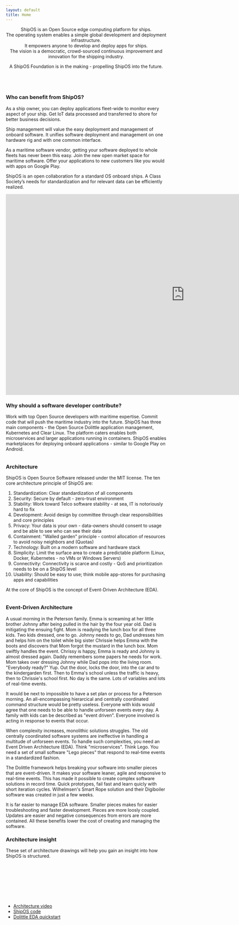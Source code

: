 ```yaml
---
layout: default
title: Home
---
```


<!-- One -->
<section id="one" class="wrapper style2 special">
	<header class="major">
		<p>ShipOS is an Open Source edge computing platform for ships.<br />
		The operating system enables a simple global development and deployment infrastructure.<br />
		It empowers anyone to develop and deploy apps for ships.<br />
		The vision is a democratic, crowd-sourced continuous improvement and innovation for the shipping industry.</p>
		<p>A ShipOS Foundation is in the making - propelling ShipOS into the future.</p>
	</header>
</section>

<!-- Two -->
<section id="two" class="wrapper">
	<div class="inner alt">
		<section class="spotlight">
			<div class="image"><img src="assets/images/pic01.jpg" alt="" /></div>
			<div class="content">
				<h3>Who can benefit from ShipOS?</h3>
				<p>As a ship owner, you can deploy applications fleet-wide to
				monitor every aspect of your ship. Get IoT data processed and
				transferred to shore for better business decisions.</p>
				<p>Ship management will value the easy deployment and
				management of onboard software. It unifies software deployment
				and management on one hardware rig and with one common interface.</p>
				<p>As a maritime software vendor, getting your software
				deployed to whole fleets has never been this easy. Join the
				new open market space for maritime software. Offer your
				applications to new customers like you would with apps on
				Google Play.</p>
				<p>ShipOS is an open collaboration for a standard OS onboard
				ships. A Class Society’s needs for standardization and for
				relevant data can be efficiently realized.</p>
			</div>
		</section>
		<section class="spotlight2">
		<iframe width="1120" height="630" src="https://www.youtube.com/embed/0m6fTJBdyAI" frameborder="0" allow="accelerometer; autoplay; encrypted-media; gyroscope; picture-in-picture" allowfullscreen></iframe>
		</section>
		<section class="spotlight">
			<div class="image"><img src="assets/images/pic02.jpg" alt="" /></div>
			<div class="content">
				<h3>Why should a software developer contribute?</h3>
				<p>Work with top Open Source developers with maritime
				expertise. Commit code that will push the maritime industry
				into the future. ShipOS has three main components - the Open
				Source Dolittle application management, Kubernetes and Clear
				Linux. The platform caters enables both microservices and
				larger applications running in containers. ShipOS enables
				marketplaces for deploying onboard applications - similar to
				Google Play on Android.</p>
			</div>
		</section>
		<section class="spotlight">
			<div class="image"><img src="assets/images/pic03.jpg" alt="" /></div>
			<div class="content">
				<h3>Architecture</h3>
				<p>ShipOS is Open Source Software released under the MIT license. The ten core architecture principle of ShipOS are:
				<ol>
					<li>Standardization: Clear standardization of all components</li>
					<li>Security: Secure by default - zero-trust environment</li>
					<li>Stability: Work toward Telco software stability - at sea, IT is notoriously hard to fix</li>
					<li>Development: Avoid design by committee through clear responsibilities and core principles</li>
					<li>Privacy: Your data is your own - data-owners should consent to usage and be able to see who can see their data</li>
					<li>Containment: "Walled garden" principle - control allocation of resources to avoid noisy neighbors and (Quotas)</li>
					<li>Technology: Built on a modern software and hardware stack</li>
					<li>Simplicity: Limit the surface area to create a predictable platform (Linux, Docker, Kubernetes - no VMs or Windows Servers)</li>
					<li>Connectivity: Connectivity is scarce and costly - QoS and prioritization needs to be on a ShipOS level</li>
					<li>Usability: Should be easy to use; think mobile app-stores for purchasing apps and capabilities</li>
				</ol>
				At the core of ShipOS is the concept of Event-Driven Architecture (EDA).</p>
			</div>
		</section>
		<section class="spotlight">
			<div class="image"><img src="assets/images/pic04.jpg" alt="" /></div>
			<div class="content">
				<h3>Event-Driven Architecture</h3>
				<p>A usual morning in the Peterson family. Emma is screaming
				at her little brother Johnny after being pulled in the hair by
				the four year old. Dad is mitigating the ensuing fight. Mom is
				readying the lunch box for all three kids. Two kids dressed,
				one to go. Johnny needs to go, Dad undresses him and helps him
				on the toilet while big sister Chrissie helps Emma with the
				boots and discovers that Mom forgot the mustard in the lunch
				box. Mom swiftly handles the event. Chrissy is happy, Emma is
				ready and Johnny is almost dressed again. Daddy remembers some
				papers he needs for work. Mom takes over dressing Johnny while
				Dad pops into the living room. "Everybody ready?" Yup. Out the
				door, locks the door, into the car and to the kindergarden
				first. Then to Emma's school unless the traffic is heavy, then
				to Chrissie's school first. No day is the same. Lots of
				variables and lots of real-time events.</p>
				<p>It would be next to impossible to have a set plan or
				process for a Peterson morning. An all-encompassing
				hierarcical and centrally coordinated command structure would
				be pretty useless. Everyone with kids would agree that one
				needs to be able to handle unforseen events every day. A
				family with kids can be described as "event driven". Everyone
				involved is acting in response to events that occur.</p> 
				<p>When complexity increases, monolithic solutions struggles.
				The old centrally coordinated software systems are ineffective
				in handling a multitude of unforseen events. To handle such
				complexities, you need an Event Driven Architecture (EDA).
				Think "microservices". Think Lego. You need a set of small
				software "Lego pieces" that respond to real-time events in a
				standardized fashion.</p>
				<p>The Dolittle framework helps breaking your software into
				smaller pieces that are event-driven. It makes your software
				leaner, agile and responsive to real-time events. This has
				made it possible to create complex software solutions in
				record time. Quick prototypes, fail fast and learn quicly
				with short iteration cycles. Wilhelmsen's Smart Rope solution
				and their Digiboiler software was created in just a few
				weeks.</p>
				<p>It is far easier to manage EDA software. Smaller pieces
				makes for easier troubleshooting and faster development.
				Pieces are more loosly coupled. Updates are easier and
				negative consequences from errors are more contained. All
				these benefits lower the cost of creating and managing the
				software.</p>
			</div>
		</section>
		<section class="spotlight2">
			<div class="content">
				<h3>Architecture insight</h3>
				<p>These set of architecture drawings will help you gain an insight into how ShipOS is structured.</p>
				<center>
				<p><div class="image"><img src="assets/images/architecture1.png" alt="" /></div></p>
				<p><div class="image"><img src="assets/images/architecture2.png" alt="" /></div></p>
				<p><div class="image"><img src="assets/images/architecture3.png" alt="" /></div></p>
				<p><div class="image"><img src="assets/images/architecture4.png" alt="" /></div></p>
				<p><div class="image"><img src="assets/images/architecture5.png" alt="" /></div></p>
				<p><div class="image"><img src="assets/images/architecture6.png" alt="" /></div></p>
				<p><div class="image"><img src="assets/images/architecture7.png" alt="" /></div></p>
				<p><div class="image"><img src="assets/images/architecture8.png" alt="" /></div></p>
				<p><div class="image"><img src="assets/images/architecture9.png" alt="" /></div></p>
				</center>
			</div>
		</section>
		<section class="special">
			<ul class="icons labeled">
				<li><span class="icon fa-desktop"><span class="label"><a href="https://www.youtube.com/watch?v=9cZXtmnMSRI">Architecture video</a></span></span></li>
				<li><span class="icon fa-code"><span class="label"><a href="https://github.com/shipos-foundation">ShipOS code</a></span></span></li>
				<li><span class="icon fa-refresh"><span class="label"><a href="https://dolittle.io/getting-started/quickstart/">Dolittle EDA quickstart</a></span></span></li>
			</ul>
		</section>
	</div>
</section>
